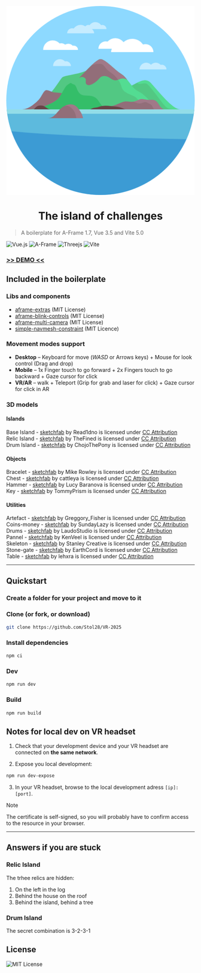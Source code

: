 <p align="center">
    <img src="./public/assets/island.png" alt="VAV Logo" align="center"/>
</p>
<h1 align="center">The island of challenges</h1>

> A boilerplate for A-Frame 1.7, Vue 3.5 and Vite 5.0

![Vue.js](https://img.shields.io/badge/vuejs-%2335495e.svg?style=for-the-badge&logo=vuedotjs&logoColor=%234FC08D)
![A-Frame](https://img.shields.io/badge/A%E2%80%93Frame-1.7-brightgreen?style=for-the-badge&labelColor=%23ef2d5e&color=%23ef2d5e)
![Threejs](https://img.shields.io/badge/threejs-black?style=for-the-badge&logo=three.js&logoColor=white)
![Vite](https://img.shields.io/badge/vite-%23646CFF.svg?style=for-the-badge&logo=vite&logoColor=white)

### [>> DEMO <<](https://onivers.com/vr/steve/)

## Included in the boilerplate

### Libs and components

- [aframe-extras](https://github.com/c-frame/aframe-extras) (MIT License)
- [aframe-blink-controls](https://github.com/jure/aframe-blink-controls) (MIT License)
- [aframe-multi-camera](https://github.com/diarmidmackenzie/aframe-multi-camera/) (MIT License)
- [simple-navmesh-constraint](https://github.com/AdaRoseCannon/aframe-xr-boilerplate) (MIT Licence)

### Movement modes support

- **Desktop** – Keyboard for move (_WASD_ or Arrows keys) + Mouse for look control (Drag and drop)
- **Mobile** – 1x Finger touch to go forward + 2x Fingers touch to go backward + Gaze cursor for click
- **VR/AR** – walk + Teleport (Grip for grab and laser for click) + Gaze cursor for click in AR

### 3D models

#### Islands

Base Island - [sketchfab](https://sketchfab.com/3d-models/low-poly-island-56735ec9bacb4e56b124504143208404) by Read1dno is licensed under [CC Attribution](https://creativecommons.org/licenses/by/4.0/)  
Relic Island - [sketchfab](https://sketchfab.com/3d-models/floating-sky-island-b341e77708c54b5386005b41b1fe22fb) by TheFined is licensed under [CC Attribution](https://creativecommons.org/licenses/by/4.0/)  
Drum Island - [sketchfab](https://sketchfab.com/3d-models/flying-island-low-poly-8780067653804460a0c792c91ed2bbf5) by ChojoThePony is licensed under [CC Attribution](https://creativecommons.org/licenses/by/4.0/)  

#### Objects
Bracelet - [sketchfab](https://sketchfab.com/3d-models/bracelet-dae01621bc204a0aafa6d8f627d13457) by Mike Rowley is licensed under [CC Attribution](https://creativecommons.org/licenses/by/4.0/)  
Chest - [sketchfab](https://sketchfab.com/3d-models/low-poly-treasure-chest-ca63751326084866b8df9a6b4c196b3d) by cattleya is licensed under [CC Attribution](https://creativecommons.org/licenses/by/4.0/)  
Hammer - [sketchfab](https://sketchfab.com/3d-models/stylized-hammer-6cd89cf7db324c908cd002a958577d2e) by Lucy Baranova is licensed under [CC Attribution](https://creativecommons.org/licenses/by/4.0/)  
Key - [sketchfab](https://sketchfab.com/3d-models/key-aa97db6fac2442d2b935e6746ec4fc53) by TommyPrism is licensed under [CC Attribution](https://creativecommons.org/licenses/by/4.0/)  

#### Utilities 
Artefact - [sketchfab](https://sketchfab.com/3d-models/jedi-holocron-1d5e04a564464ff9b0675a44309bce9f) by Greggory_Fisher is licensed under [CC Attribution](https://creativecommons.org/licenses/by/4.0/)  
Coins-money - [sketchfab](https://sketchfab.com/3d-models/coins-and-money-828af77066764effb5ad3eca6ac7c50d) by SundayLazy is licensed under [CC Attribution](https://creativecommons.org/licenses/by/4.0/)  
Drums - [sketchfab](https://sketchfab.com/3d-models/drum-9860c0037ea049eab5503975da06d9f2) by LaudoStudio is licensed under [CC Attribution](https://creativecommons.org/licenses/by/4.0/)  
Pannel - [sketchfab](https://sketchfab.com/3d-models/wooden-sign-with-roof-d3c14c892ce54564b7fde91c73896ca3) by KenVeel is licensed under [CC Attribution](https://creativecommons.org/licenses/by/4.0/)  
Skeleton - [sketchfab](https://sketchfab.com/3d-models/skeleton-character-low-poly-8856e0138f424d68a8e0b40e185951f6) by Stanley Creative is licensed under [CC Attribution](https://creativecommons.org/licenses/by/4.0/)  
Stone-gate - [sketchfab](https://sketchfab.com/3d-models/low-poly-fantasy-portal-framegate-out-of-stone-fecb75f306e54e22be02f3edca062a43) by EarthCord
 is licensed under [CC Attribution](https://creativecommons.org/licenses/by/4.0/)  
Table - [sketchfab](https://sketchfab.com/3d-models/low-poly-front-table-b9a463f5695a4daabb4925ebcbdc2879) by lehxra is licensed under [CC Attribution](https://creativecommons.org/licenses/by/4.0/)  

---

## Quickstart

### Create a folder for your project and move to it

### Clone (or fork, or download)

```sh
git clone https://github.com/Stol28/VR-2025
```

### Install dependencies

```sh
npm ci
```

### Dev

```sh
npm run dev
```

### Build

```sh
npm run build
```

## Notes for local dev on VR headset

1. Check that your development device and your VR headset are connected on **the same network**.

2. Expose you local development:

```sh
npm run dev-expose
```

3. In your VR headset, browse to the local development adress `[ip]:[port]`.

> [!NOTE]
> The certificate is self-signed, so you will probably have to confirm access to the resource in your browser.

---

## Answers if you are stuck

### Relic Island 

The trhee relics are hidden:
1. On the left in the log
2. Behind the house on the roof
3. Behind the island, behind a tree

### Drum Island

The secret combination is 3-2-3-1

## License

![MIT License](https://img.shields.io/badge/License-MIT-brightgreen?style=for-the-badge&color=%23262626)
